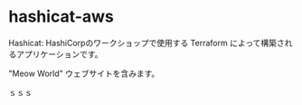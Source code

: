 # hashicat-aws
Hashicat: HashiCorpのワークショップで使用する Terraform によって構築されるアプリケーションです。

"Meow World" ウェブサイトを含みます。

ｓｓｓ